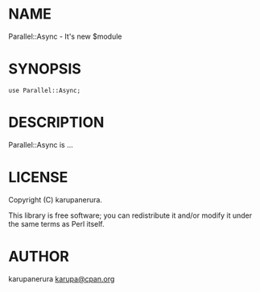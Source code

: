 # NAME

Parallel::Async - It's new $module

# SYNOPSIS

    use Parallel::Async;

# DESCRIPTION

Parallel::Async is ...

# LICENSE

Copyright (C) karupanerura.

This library is free software; you can redistribute it and/or modify
it under the same terms as Perl itself.

# AUTHOR

karupanerura <karupa@cpan.org>
